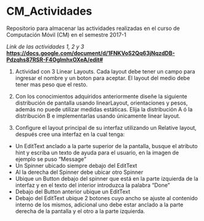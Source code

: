 # CM_Actividades
Repositorio para almacenar las actividades realizadas en el curso de Computación Móvil (CM) en el semestre 2017-1

*Link de las actividades 1, 2 y 3*
**https://docs.google.com/document/d/1FNKVoS2Qq63jNqzdDB-Pdzqhs87RSR-F4OglmhxOXeA/edit#**

1. Actividad con 3 Linear Layouts.
Cada layout debe tener un campo para ingresar el nombre y un boton para aceptar.
El layout del medio debe tener mas peso que el resto.

2. Con los conocimientos adquiridos anteriormente diseñe la siguiente distribución de pantalla usando linearLayout, orientaciones y pesos, además no puede utilizar medidas estáticas. Elija la distribución A ó la distribución B e implementarlas usando únicamente linear layout.

3. Configure el layout principal de su interfaz utilizando un Relative layout, después cree una interfaz en la cual tenga:

- Un EditText anclado a la parte superior de la pantalla, busque el atributo hint y escriba un texto de ayuda para el usuario, en la imagen de ejemplo se puso “Message”  
- Un Spinner ubicado siempre debajo del EditText  
- Al la derecha del Spinner debe ubicar otro Spinner  
- Ubique un Button debajo del spinner que está en la parte izquierda de la interfaz y en el texto del interior introduzca la palabra “Done”
- Debajo del Button anterior ubique un EditText
- Debajo del EditText ubique 2 botones cuyo ancho se ajuste al contenido interno de los mismos, adicional uno debe estar anclado a la parte derecha de la pantalla y el otro a la parte izquierda.
